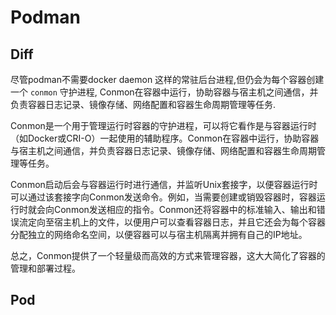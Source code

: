 # Podman

## Diff

尽管podman不需要docker daemon 这样的常驻后台进程,但仍会为每个容器创建一个 `conmon` 守护进程, Conmon在容器中运行，协助容器与宿主机之间通信，并负责容器日志记录、镜像存储、网络配置和容器生命周期管理等任务.


Conmon是一个用于管理运行时容器的守护进程，可以将它看作是与容器运行时（如Docker或CRI-O）一起使用的辅助程序。Conmon在容器中运行，协助容器与宿主机之间通信，并负责容器日志记录、镜像存储、网络配置和容器生命周期管理等任务。

Conmon启动后会与容器运行时进行通信，并监听Unix套接字，以便容器运行时可以通过该套接字向Conmon发送命令。例如，当需要创建或销毁容器时，容器运行时就会向Conmon发送相应的指令。Conmon还将容器中的标准输入、输出和错误流定向至宿主机上的文件，以便用户可以查看容器日志，并且它还会为每个容器分配独立的网络命名空间，以便容器可以与宿主机隔离并拥有自己的IP地址。

总之，Conmon提供了一个轻量级而高效的方式来管理容器，这大大简化了容器的管理和部署过程。

## Pod

[^1]: [podman_network](https://github.com/containers/podman/blob/main/docs/tutorials/basic_networking.md)